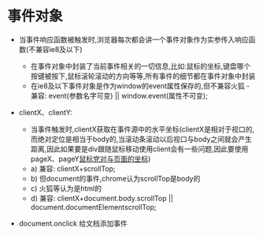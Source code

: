 #   事件对象

+   当事件响应函数被触发时,浏览器每次都会讲一个事件对象作为实参传入响应函数(不兼容ie8及以下)
    - 在事件对象中封装了当前事件相关的一切信息,比如:鼠标的坐标,键盘哪个按键被按下,鼠标滚轮滚动的方向等等,所有事件的细节都在事件对象中封装
    - 在ie8及以下事件对象是作为window的event属性保存的,但不兼容火狐
    -兼容: event(参数名字可变) || window.event(属性不可变);

+   clientX、clientY:
    - 当事件触发时,clientX获取在事件源中的水平坐标(clientX是相对于视口的,而绝对定位是相当于body的,当滚动条滚动以后视口与body之间就会产生距离,因此如果要是div跟随鼠标移动使用client会有一些问题,因此要使用pageX、pageY[鼠标党对与页面的坐标](不兼容ie8,))
    -   a) 兼容: clientX+scrollTop;
    -   b) 但document的事件,chrome认为scrollTop是body的
    -   c) 火狐等认为是html的
    -   d) 兼容: clientX+document.body.scrollTop || document.documentElementscrollTop;
    
+   document.onclick 给文档添加事件

